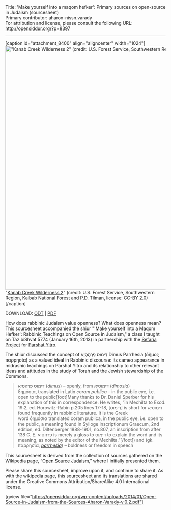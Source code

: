 <html>
<head></head>
<body>
Title: 'Make yourself into a maqom hefker': Primary sources on open-source in Judaism (sourcesheet)<br />
Primary contributor: aharon-nissn.varady<br />
For attribution and license, please consult the following URL: <a href="http://opensiddur.org/?p=8397">http://opensiddur.org/?p=8397</a>
<p />
<hr />

[caption id="attachment_8400" align="aligncenter" width="1024"]<a href="https://opensiddur.org/wp-content/uploads/2014/01/1024px-Kanab_Creek_Wilderness.jpg"><img class="size-full wp-image-8400" alt="&quot;Kanab Creek Wilderness 2&quot; (credit: U.S. Forest Service, Southwestern Region, Kaibab National Forest and P.D. Tilman, license: CC-BY 2.0)" src="https://opensiddur.org/wp-content/uploads/2014/01/1024px-Kanab_Creek_Wilderness.jpg" width="1024" height="768" /></a> "<a href="https://en.wikipedia.org/wiki/File:Kanab_Creek_Wilderness.jpg">Kanab Creek Wilderness 2</a>" (credit: U.S. Forest Service, Southwestern Region, Kaibab National Forest and P.D. Tilman, license: CC-BY 2.0)[/caption]

DOWNLOAD: <a href="https://opensiddur.org/wp-content/uploads/2014/01/Open-Source-in-Judaism-from-the-Sources-Aharon-Varady-v.0.2.odt">ODT</a> | <a href="https://opensiddur.org/wp-content/uploads/2014/01/Open-Source-in-Judaism-from-the-Sources-Aharon-Varady-v.0.2.pdf">PDF</a>

How does rabbinic Judaism value openness? What does openness mean? This sourcesheet accompanied the shiur "'Make yourself into a Maqom Hefker': Rabbinic Teachings on Open Source in Judaism," a class I taught on Taz biShvat 5774 (January 16th, 2013) in partnership with the <a href="http://sefaria.org">Sefaria Project</a> for <a href="https://en.wikipedia.org/wiki/Yitro_(parsha)">Parshat Yitro</a>.

The shiur discussed the concept of <span class="hebrew">דִּימוּס פַּרְהֶסְיַא</span> Dimus Parrhesia (δῆμος παρρησία) as a valued ideal in Rabbinic discourse: its cameo appearance in midrashic teachings on Parshat Yitro and its relationship to other relevant ideas and attitudes in the study of Torah and the Jewish stewardship of the Commons.

<blockquote>דִּימוּס פַּרְהֶסְיא (<em>dimus</em>) –  openly, from דִּימוֺסיַא (<em>dimosia</em>) δημόσια, translated in Latin <em>coram publica</em> –  in the public eye, i.e. open to the public[foot]Many thanks to Dr. Daniel Sperber for his explanation of this in correspondence. He writes, “in Mechilta to Exod. 19:2, ed. Horowitz-Rabin p.205 lines 17-18, [דִּימוּס] is short for דימוסיא found frequently in rabbinic literature. It is the Greek word δημόσια translated coram publica, in the public eye, i.e. open to the public, a meaning found in Sylloge lnscriptionum Graecum, 2nd edition, ed. Diltenberger 1888-1901, no.807, an inscription from after 138 C. E. פרהסיא is merely a gloss to דימוס to explain the word and its meaning, as noted by the editor of the Mechilta.”[/foot]) and (gk. παρρησία, <em><a href="https://en.wiktionary.org/wiki/parrhesia">parrhesia</a></em>) – boldness or freedom in speech
</blockquote>

This sourcesheet is derived from the collection of sources gathered on the Wikipedia page, “<a href="https://en.wikipedia.org/wiki/Open_Source_Judaism">Open Source Judaism</a>,” where I initially presented them.

Please share this sourcesheet, improve upon it, and continue to share it. As with the wikipedia page, this sourcesheet and its translations are shared under the Creative Commons Attribution/ShareAlike 4.0 International license.</blockquote>
</blockquote>

[gview file="https://opensiddur.org/wp-content/uploads/2014/01/Open-Source-in-Judaism-from-the-Sources-Aharon-Varady-v.0.2.pdf"]
</body>
</html>